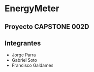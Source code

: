 # EnergyMeter
## Proyecto CAPSTONE 002D
## Integrantes
* Jorge Parra
* Gabriel Soto
* Francisco Galdames
